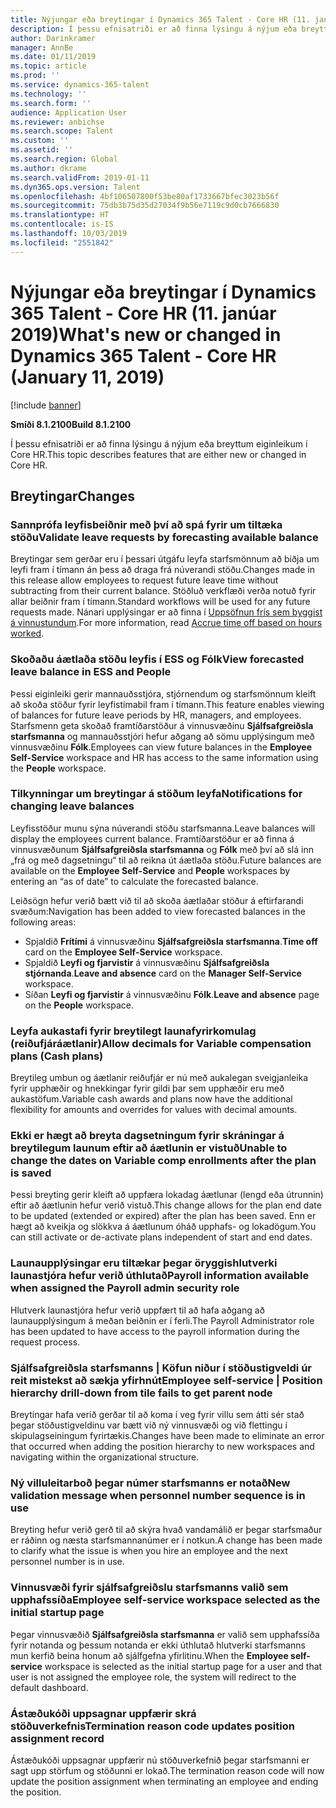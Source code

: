 ```yaml
---
title: Nýjungar eða breytingar í Dynamics 365 Talent - Core HR (11. janúar 2019)
description: Í þessu efnisatriði er að finna lýsingu á nýjum eða breyttum eiginleikum í Microsoft Dynamics 365 Talent - Core HR.
author: Darinkramer
manager: AnnBe
ms.date: 01/11/2019
ms.topic: article
ms.prod: ''
ms.service: dynamics-365-talent
ms.technology: ''
ms.search.form: ''
audience: Application User
ms.reviewer: anbichse
ms.search.scope: Talent
ms.custom: ''
ms.assetid: ''
ms.search.region: Global
ms.author: dkrame
ms.search.validFrom: 2019-01-11
ms.dyn365.ops.version: Talent
ms.openlocfilehash: 4bf106507800f53be80af1733667bfec3023b56f
ms.sourcegitcommit: 75db3b75d35d27034f9b56e7119c9d0cb7666830
ms.translationtype: HT
ms.contentlocale: is-IS
ms.lasthandoff: 10/03/2019
ms.locfileid: "2551842"
---
```

# <a name="whats-new-or-changed-in-dynamics-365-talent---core-hr-january-11-2019"></a><span data-ttu-id="cbab1-103">Nýjungar eða breytingar í Dynamics 365 Talent - Core HR (11. janúar 2019)</span><span class="sxs-lookup"><span data-stu-id="cbab1-103">What's new or changed in Dynamics 365 Talent - Core HR (January 11, 2019)</span></span>

[!include [banner](includes/banner.md)]

<span data-ttu-id="cbab1-104">**Smíði 8.1.2100**</span><span class="sxs-lookup"><span data-stu-id="cbab1-104">**Build 8.1.2100**</span></span>

<span data-ttu-id="cbab1-105">Í þessu efnisatriði er að finna lýsingu á nýjum eða breyttum eiginleikum í Core HR.</span><span class="sxs-lookup"><span data-stu-id="cbab1-105">This topic describes features that are either new or changed in Core HR.</span></span>

## <a name="changes"></a><span data-ttu-id="cbab1-106">Breytingar</span><span class="sxs-lookup"><span data-stu-id="cbab1-106">Changes</span></span>

### <a name="validate-leave-requests-by-forecasting-available-balance"></a><span data-ttu-id="cbab1-107">Sannprófa leyfisbeiðnir með því að spá fyrir um tiltæka stöðu</span><span class="sxs-lookup"><span data-stu-id="cbab1-107">Validate leave requests by forecasting available balance</span></span>
<span data-ttu-id="cbab1-108">Breytingar sem gerðar eru í þessari útgáfu leyfa starfsmönnum að biðja um leyfi fram í tímann án þess að draga frá núverandi stöðu.</span><span class="sxs-lookup"><span data-stu-id="cbab1-108">Changes made in this release allow employees to request future leave time without subtracting from their current balance.</span></span> <span data-ttu-id="cbab1-109">Stöðluð verkflæði verða notuð fyrir allar beiðnir fram í tímann.</span><span class="sxs-lookup"><span data-stu-id="cbab1-109">Standard workflows will be used for any future requests made.</span></span> <span data-ttu-id="cbab1-110">Nánari upplýsingar er að finna í [Uppsöfnun frís sem byggist á vinnustundum](leave-accrue-hours-worked.md).</span><span class="sxs-lookup"><span data-stu-id="cbab1-110">For more information, read [Accrue time off based on hours worked](leave-accrue-hours-worked.md).</span></span>

### <a name="view-forecasted-leave-balance-in-ess-and-people"></a><span data-ttu-id="cbab1-111">Skoðaðu áætlaða stöðu leyfis í ESS og Fólk</span><span class="sxs-lookup"><span data-stu-id="cbab1-111">View forecasted leave balance in ESS and People</span></span>
<span data-ttu-id="cbab1-112">Þessi eiginleiki gerir mannauðsstjóra, stjórnendum og starfsmönnum kleift að skoða stöður fyrir leyfistímabil fram í tímann.</span><span class="sxs-lookup"><span data-stu-id="cbab1-112">This feature enables viewing of balances for future leave periods by HR, managers, and employees.</span></span> <span data-ttu-id="cbab1-113">Starfsmenn geta skoðað framtíðarstöður á vinnusvæðinu **Sjálfsafgreiðsla starfsmanna** og mannauðsstjóri hefur aðgang að sömu upplýsingum með vinnusvæðinu **Fólk**.</span><span class="sxs-lookup"><span data-stu-id="cbab1-113">Employees can view future balances in the **Employee Self-Service** workspace and HR has access to the same information using the **People** workspace.</span></span>

### <a name="notifications-for-changing-leave-balances"></a><span data-ttu-id="cbab1-114">Tilkynningar um breytingar á stöðum leyfa</span><span class="sxs-lookup"><span data-stu-id="cbab1-114">Notifications for changing leave balances</span></span>
<span data-ttu-id="cbab1-115">Leyfisstöður munu sýna núverandi stöðu starfsmanna.</span><span class="sxs-lookup"><span data-stu-id="cbab1-115">Leave balances will display the employees current balance.</span></span> <span data-ttu-id="cbab1-116">Framtíðarstöður er að finna á vinnusvæðunum **Sjálfsafgreiðsla starfsmanna** og **Fólk** með því að slá inn „frá og með dagsetningu“ til að reikna út áætlaða stöðu.</span><span class="sxs-lookup"><span data-stu-id="cbab1-116">Future balances are available on the **Employee Self-Service** and **People** workspaces by entering an “as of date” to calculate the forecasted balance.</span></span>

<span data-ttu-id="cbab1-117">Leiðsögn hefur verið bætt við til að skoða áætlaðar stöður á eftirfarandi svæðum:</span><span class="sxs-lookup"><span data-stu-id="cbab1-117">Navigation has been added to view forecasted balances in the following areas:</span></span>
  - <span data-ttu-id="cbab1-118">Spjaldið **Frítími** á vinnusvæðinu **Sjálfsafgreiðsla starfsmanna**.</span><span class="sxs-lookup"><span data-stu-id="cbab1-118">**Time off** card on the **Employee Self-Service** workspace.</span></span>
  - <span data-ttu-id="cbab1-119">Spjaldið **Leyfi og fjarvistir** á vinnusvæðinu **Sjálfsafgreiðsla stjórnanda**.</span><span class="sxs-lookup"><span data-stu-id="cbab1-119">**Leave and absence** card on the **Manager Self-Service** workspace.</span></span>
  - <span data-ttu-id="cbab1-120">Síðan **Leyfi og fjarvistir** á vinnusvæðinu **Fólk**.</span><span class="sxs-lookup"><span data-stu-id="cbab1-120">**Leave and absence** page on the **People** workspace.</span></span>

### <a name="allow-decimals-for-variable-compensation-plans-cash-plans"></a><span data-ttu-id="cbab1-121">Leyfa aukastafi fyrir breytilegt launafyrirkomulag (reiðufjáráætlanir)</span><span class="sxs-lookup"><span data-stu-id="cbab1-121">Allow decimals for Variable compensation plans (Cash plans)</span></span>
<span data-ttu-id="cbab1-122">Breytileg umbun og áætlanir reiðufjár er nú með aukalegan sveigjanleika fyrir upphæðir og hnekkingar fyrir gildi þar sem upphæðir eru með aukastöfum.</span><span class="sxs-lookup"><span data-stu-id="cbab1-122">Variable cash awards and plans now have the additional flexibility for amounts and overrides for values with decimal amounts.</span></span>

### <a name="unable-to-change-the-dates-on-variable-comp-enrollments-after-the-plan-is-saved"></a><span data-ttu-id="cbab1-123">Ekki er hægt að breyta dagsetningum fyrir skráningar á breytilegum launum eftir að áætlunin er vistuð</span><span class="sxs-lookup"><span data-stu-id="cbab1-123">Unable to change the dates on Variable comp enrollments after the plan is saved</span></span>
<span data-ttu-id="cbab1-124">Þessi breyting gerir kleift að uppfæra lokadag áætlunar (lengd eða útrunnin) eftir að áætlunin hefur verið vistuð.</span><span class="sxs-lookup"><span data-stu-id="cbab1-124">This change allows for the plan end date to be updated (extended or expired) after the plan has been saved.</span></span> <span data-ttu-id="cbab1-125">Enn er hægt að kveikja og slökkva á áætlunum óháð upphafs- og lokadögum.</span><span class="sxs-lookup"><span data-stu-id="cbab1-125">You can still activate or de-activate plans independent of start and end dates.</span></span>

### <a name="payroll-information-available-when-assigned-the-payroll-admin-security-role"></a><span data-ttu-id="cbab1-126">Launaupplýsingar eru tiltækar þegar öryggishlutverki launastjóra hefur verið úthlutað</span><span class="sxs-lookup"><span data-stu-id="cbab1-126">Payroll information available when assigned the Payroll admin security role</span></span>
<span data-ttu-id="cbab1-127">Hlutverk launastjóra hefur verið uppfært til að hafa aðgang að launaupplýsingum á meðan beiðnin er í ferli.</span><span class="sxs-lookup"><span data-stu-id="cbab1-127">The Payroll Administrator role has been updated to have access to the payroll information during the request process.</span></span>

### <a name="employee-self-service--position-hierarchy-drill-down-from-tile-fails-to-get-parent-node"></a><span data-ttu-id="cbab1-128">Sjálfsafgreiðsla starfsmanns | Köfun niður í stöðustigveldi úr reit mistekst að sækja yfirhnút</span><span class="sxs-lookup"><span data-stu-id="cbab1-128">Employee self-service | Position hierarchy drill-down from tile fails to get parent node</span></span>
<span data-ttu-id="cbab1-129">Breytingar hafa verið gerðar til að koma í veg fyrir villu sem átti sér stað þegar stöðustigveldinu var bætt við ný vinnusvæði og við flettingu í skipulagseiningum fyrirtækis.</span><span class="sxs-lookup"><span data-stu-id="cbab1-129">Changes have been made to eliminate an error that occurred when adding the position hierarchy to new workspaces and navigating within the organizational structure.</span></span>

### <a name="new-validation-message-when-personnel-number-sequence-is-in-use"></a><span data-ttu-id="cbab1-130">Ný villuleitarboð þegar númer starfsmanns er notað</span><span class="sxs-lookup"><span data-stu-id="cbab1-130">New validation message when personnel number sequence is in use</span></span>
<span data-ttu-id="cbab1-131">Breyting hefur verið gerð til að skýra hvað vandamálið er þegar starfsmaður er ráðinn og næsta starfsmannanúmer er í notkun.</span><span class="sxs-lookup"><span data-stu-id="cbab1-131">A change has been made to clarify what the issue is when you hire an employee and the next personnel number is in use.</span></span>

### <a name="employee-self-service-workspace-selected-as-the-initial-startup-page"></a><span data-ttu-id="cbab1-132">Vinnusvæði fyrir sjálfsafgreiðslu starfsmanns valið sem upphafssíða</span><span class="sxs-lookup"><span data-stu-id="cbab1-132">Employee self-service workspace selected as the initial startup page</span></span>
<span data-ttu-id="cbab1-133">Þegar vinnusvæðið **Sjálfsafgreiðsla starfsmanna** er valið sem upphafssíða fyrir notanda og þessum notanda er ekki úthlutað hlutverki starfsmanns mun kerfið beina honum að sjálfgefna yfirlitinu.</span><span class="sxs-lookup"><span data-stu-id="cbab1-133">When the **Employee self-service** workspace is selected as the initial startup page for a user and that user is not assigned the employee role, the system will redirect to the default dashboard.</span></span>

### <a name="termination-reason-code-updates-position-assignment-record"></a><span data-ttu-id="cbab1-134">Ástæðukóði uppsagnar uppfærir skrá stöðuverkefnis</span><span class="sxs-lookup"><span data-stu-id="cbab1-134">Termination reason code updates position assignment record</span></span>
<span data-ttu-id="cbab1-135">Ástæðukóði uppsagnar uppfærir nú stöðuverkefnið þegar starfsmanni er sagt upp störfum og stöðunni er lokað.</span><span class="sxs-lookup"><span data-stu-id="cbab1-135">The termination reason code will now update the position assignment when terminating an employee and ending the position.</span></span> 
